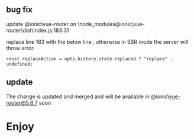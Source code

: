 ## bug fix
update @ionic\vue-router on \node_modules\@ionic\vue-router\dist\index.js:183:31

replace line 183 with the below line , otherwise in SSR mode the server will throw error.

`const replaceAction = opts.history.state.replaced ? "replace" : undefined;`

## update
The change is updated and merged and will be available in @ionic\vue-router@5.6.7 soon

# Enjoy 
